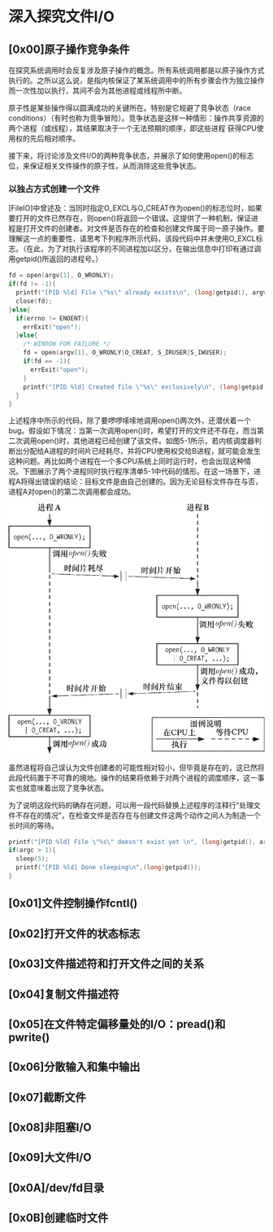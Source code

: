 # 深入探究文件I/O

## [0x00]原子操作竞争条件

在探究系统调用时会反复涉及原子操作的概念。所有系统调用都是以原子操作方式执行的。之所以这么说，是指内核保证了某系统调用中的所有步骤会作为独立操作而一次性加以执行，其间不会为其他进程或线程所中断。

原子性是某些操作得以圆满成功的关键所在。特别是它规避了竞争状态（race conditions）（有时也称为竞争冒险）。竞争状态是这样一种情形：操作共享资源的两个进程（或线程），其结果取决于一个无法预期的顺序，即这些进程 获得CPU使用权的先后相对顺序。

接下来，将讨论涉及文件I/O的两种竞争状态，并展示了如何使用open()的标志位，来保证相关文件操作的原子性，从而消除这些竞争状态。

### 以独占方式创建一个文件

[FileIO]中曾述及：当同时指定O_EXCL与O_CREAT作为open()的标志位时，如果要打开的文件已然存在，则open()将返回一个错误。这提供了一种机制，保证进程是打开文件的创建者。对文件是否存在的检查和创建文件属于同一原子操作。要理解这一点的重要性，请思考下列程序所示代码，该段代码中并未使用O_EXCL标志。（在此，为了对执行该程序的不同进程加以区分，在输出信息中打印有通过调用getpid()所返回的进程号。）

```c
fd = open(argv[1], O_WRONLY);
if(fd != -1){
  printf("[PID %ld] File \"%s\" already exists\n", (long)getpid(), argv[1]);
  close(fd);
}else{
  if(errno != ENOENT){
    errExit("open");
  }else{
    /* WINDOW FOR FAILURE */
    fd = open(argv[1], O_WRONLY|O_CREAT, S_IRUSER|S_IWUSER);
    if(fd == -1){
      errExit("open");
    }
    printf("[PID %ld] Created file \"%s\" exclusively\n", (long)getpid(), argv[1]);
  }
}
```

上述程序中所示的代码，除了要啰啰嗦嗦地调用open()两次外，还潜伏着一个bug。假设如下情况：当第一次调用open()时，希望打开的文件还不存在，而当第二次调用open()时，其他进程已经创建了该文件。如图5-1所示，若内核调度器判断出分配给A进程的时间片已经耗尽，并将CPU使用权交给B进程，就可能会发生这种问题。再比如两个进程在一个多CPU系统上同时运行时，也会出现这种情况。下图展示了两个进程同时执行程序清单5-1中代码的情形。在这一场景下，进程A将得出错误的结论：目标文件是由自己创建的。因为无论目标文件存在与否，进程A对open()的第二次调用都会成功。

![](../../images/WechatIMG24.png)

虽然进程将自己误认为文件创建者的可能性相对较小，但毕竟是存在的，这已然将此段代码置于不可靠的境地。操作的结果将依赖于对两个进程的调度顺序，这一事实也就意味着出现了竞争状态。

为了说明这段代码的确存在问题，可以用一段代码替换上述程序的注释行“处理文件不存在的情况”，在检查文件是否存在与创建文件这两个动作之间人为制造一个长时间的等待。

```c
printf("[PID %ld] File \"%s\" doesn't exist yet \n", (long)getpid(), argv[1]);
if(argc > 1){
  sleep(5);
  printf("[PID %ld] Done sleeping\n",(long)getpid());
}
```



## [0x01]文件控制操作fcntl()

## [0x02]打开文件的状态标志

## [0x03]文件描述符和打开文件之间的关系

## [0x04]复制文件描述符

## [0x05]在文件特定偏移量处的I/O：pread()和pwrite()

## [0x06]分散输入和集中输出

## [0x07]截断文件

## [0x08]非阻塞I/O

## [0x09]大文件I/O

## [0x0A]/dev/fd目录

## [0x0B]创建临时文件